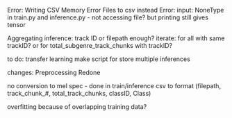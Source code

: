 Error: Writing CSV Memory Error
Files to csv instead
Error: input: NoneType in train.py and inference.py - not accessing file? but printing still gives tensor

Aggregating inference: 
track ID or filepath enough?
iterate:
for all with same trackID?  or for total_subgenre_track_chunks with trackID?

to do:
transfer learning
make script for store multiple inferences 

changes:
Preprocessing Redone

no conversion to mel spec - done in train/inference
 csv to format (filepath, track_chunk_#, total_track_chunks, classID, Class)


overfitting because of overlapping training data?
